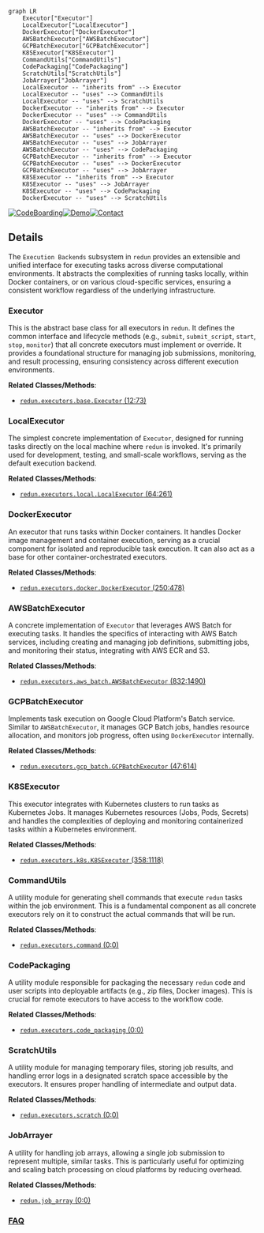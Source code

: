 ```mermaid
graph LR
    Executor["Executor"]
    LocalExecutor["LocalExecutor"]
    DockerExecutor["DockerExecutor"]
    AWSBatchExecutor["AWSBatchExecutor"]
    GCPBatchExecutor["GCPBatchExecutor"]
    K8SExecutor["K8SExecutor"]
    CommandUtils["CommandUtils"]
    CodePackaging["CodePackaging"]
    ScratchUtils["ScratchUtils"]
    JobArrayer["JobArrayer"]
    LocalExecutor -- "inherits from" --> Executor
    LocalExecutor -- "uses" --> CommandUtils
    LocalExecutor -- "uses" --> ScratchUtils
    DockerExecutor -- "inherits from" --> Executor
    DockerExecutor -- "uses" --> CommandUtils
    DockerExecutor -- "uses" --> CodePackaging
    AWSBatchExecutor -- "inherits from" --> Executor
    AWSBatchExecutor -- "uses" --> DockerExecutor
    AWSBatchExecutor -- "uses" --> JobArrayer
    AWSBatchExecutor -- "uses" --> CodePackaging
    GCPBatchExecutor -- "inherits from" --> Executor
    GCPBatchExecutor -- "uses" --> DockerExecutor
    GCPBatchExecutor -- "uses" --> JobArrayer
    K8SExecutor -- "inherits from" --> Executor
    K8SExecutor -- "uses" --> JobArrayer
    K8SExecutor -- "uses" --> CodePackaging
    DockerExecutor -- "uses" --> ScratchUtils
```

[![CodeBoarding](https://img.shields.io/badge/Generated%20by-CodeBoarding-9cf?style=flat-square)](https://github.com/CodeBoarding/CodeBoarding)[![Demo](https://img.shields.io/badge/Try%20our-Demo-blue?style=flat-square)](https://www.codeboarding.org/demo)[![Contact](https://img.shields.io/badge/Contact%20us%20-%20contact@codeboarding.org-lightgrey?style=flat-square)](mailto:contact@codeboarding.org)

## Details

The `Execution Backends` subsystem in `redun` provides an extensible and unified interface for executing tasks across diverse computational environments. It abstracts the complexities of running tasks locally, within Docker containers, or on various cloud-specific services, ensuring a consistent workflow regardless of the underlying infrastructure.

### Executor
This is the abstract base class for all executors in `redun`. It defines the common interface and lifecycle methods (e.g., `submit`, `submit_script`, `start`, `stop`, `monitor`) that all concrete executors must implement or override. It provides a foundational structure for managing job submissions, monitoring, and result processing, ensuring consistency across different execution environments.


**Related Classes/Methods**:

- <a href="https://github.com/insitro/redun/redun/executors/base.py#L12-L73" target="_blank" rel="noopener noreferrer">`redun.executors.base.Executor` (12:73)</a>


### LocalExecutor
The simplest concrete implementation of `Executor`, designed for running tasks directly on the local machine where `redun` is invoked. It's primarily used for development, testing, and small-scale workflows, serving as the default execution backend.


**Related Classes/Methods**:

- <a href="https://github.com/insitro/redun/redun/executors/local.py#L64-L261" target="_blank" rel="noopener noreferrer">`redun.executors.local.LocalExecutor` (64:261)</a>


### DockerExecutor
An executor that runs tasks within Docker containers. It handles Docker image management and container execution, serving as a crucial component for isolated and reproducible task execution. It can also act as a base for other container-orchestrated executors.


**Related Classes/Methods**:

- <a href="https://github.com/insitro/redun/redun/executors/docker.py#L250-L478" target="_blank" rel="noopener noreferrer">`redun.executors.docker.DockerExecutor` (250:478)</a>


### AWSBatchExecutor
A concrete implementation of `Executor` that leverages AWS Batch for executing tasks. It handles the specifics of interacting with AWS Batch services, including creating and managing job definitions, submitting jobs, and monitoring their status, integrating with AWS ECR and S3.


**Related Classes/Methods**:

- <a href="https://github.com/insitro/redun/redun/executors/aws_batch.py#L832-L1490" target="_blank" rel="noopener noreferrer">`redun.executors.aws_batch.AWSBatchExecutor` (832:1490)</a>


### GCPBatchExecutor
Implements task execution on Google Cloud Platform's Batch service. Similar to `AWSBatchExecutor`, it manages GCP Batch jobs, handles resource allocation, and monitors job progress, often using `DockerExecutor` internally.


**Related Classes/Methods**:

- <a href="https://github.com/insitro/redun/redun/executors/gcp_batch.py#L47-L614" target="_blank" rel="noopener noreferrer">`redun.executors.gcp_batch.GCPBatchExecutor` (47:614)</a>


### K8SExecutor
This executor integrates with Kubernetes clusters to run tasks as Kubernetes Jobs. It manages Kubernetes resources (Jobs, Pods, Secrets) and handles the complexities of deploying and monitoring containerized tasks within a Kubernetes environment.


**Related Classes/Methods**:

- <a href="https://github.com/insitro/redun/redun/executors/k8s.py#L358-L1118" target="_blank" rel="noopener noreferrer">`redun.executors.k8s.K8SExecutor` (358:1118)</a>


### CommandUtils
A utility module for generating shell commands that execute `redun` tasks within the job environment. This is a fundamental component as all concrete executors rely on it to construct the actual commands that will be run.


**Related Classes/Methods**:

- <a href="https://github.com/insitro/redun/redun/executors/command.py#L0-L0" target="_blank" rel="noopener noreferrer">`redun.executors.command` (0:0)</a>


### CodePackaging
A utility module responsible for packaging the necessary `redun` code and user scripts into deployable artifacts (e.g., zip files, Docker images). This is crucial for remote executors to have access to the workflow code.


**Related Classes/Methods**:

- <a href="https://github.com/insitro/redun/redun/executors/code_packaging.py#L0-L0" target="_blank" rel="noopener noreferrer">`redun.executors.code_packaging` (0:0)</a>


### ScratchUtils
A utility module for managing temporary files, storing job results, and handling error logs in a designated scratch space accessible by the executors. It ensures proper handling of intermediate and output data.


**Related Classes/Methods**:

- <a href="https://github.com/insitro/redun/redun/executors/scratch.py#L0-L0" target="_blank" rel="noopener noreferrer">`redun.executors.scratch` (0:0)</a>


### JobArrayer
A utility for handling job arrays, allowing a single job submission to represent multiple, similar tasks. This is particularly useful for optimizing and scaling batch processing on cloud platforms by reducing overhead.


**Related Classes/Methods**:

- <a href="https://github.com/insitro/redun/redun/job_array.py#L0-L0" target="_blank" rel="noopener noreferrer">`redun.job_array` (0:0)</a>




### [FAQ](https://github.com/CodeBoarding/GeneratedOnBoardings/tree/main?tab=readme-ov-file#faq)